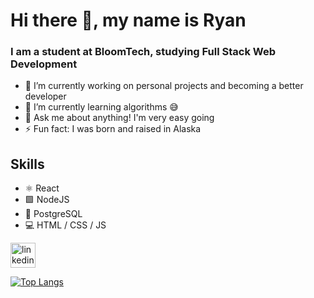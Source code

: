 # Hi there 👋, my name is Ryan
### I am a student at BloomTech, studying Full Stack Web Development

- 🔭 I’m currently working on personal projects and becoming a better developer 
- 🌱 I’m currently learning algorithms :sweat_smile: 
- 💬 Ask me about anything! I'm very easy going 
- ⚡ Fun fact: I was born and raised in Alaska 

## Skills
- ⚛️ React
- 🟩 NodeJS
- 🐘 PostgreSQL
- 💻 HTML / CSS / JS

[<img src='https://lh3.googleusercontent.com/proxy/M4VglLoFAjnxz8vGVrzD-yK8o3t-JspLxQarmoHRcrhEtUFbg57CXAczeSR3NI4PDATq7YuXV28v7BHOoJQSP9vw-9N7HFJQcUG2_6lc2cmbbeeBQnd9knLQhg' alt='linkedin' height='40'>](https://www.linkedin.com/in/ryan-e-mark/)  

[![Top Langs](https://github-readme-stats.vercel.app/api/top-langs/?username=Ryan-E-Mark&hide=ruby,shell&layout=compact)](https://github.com/anuraghazra/github-readme-stats)
